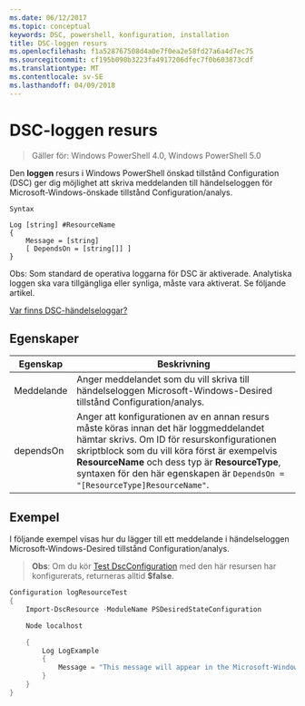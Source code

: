 ```yaml
---
ms.date: 06/12/2017
ms.topic: conceptual
keywords: DSC, powershell, konfiguration, installation
title: DSC-loggen resurs
ms.openlocfilehash: f1a528767508d4a0e7f0ea2e58fd27a6a4d7ec75
ms.sourcegitcommit: cf195b090b3223fa4917206dfec7f0b603873cdf
ms.translationtype: MT
ms.contentlocale: sv-SE
ms.lasthandoff: 04/09/2018
---
```

# <a name="dsc-log-resource"></a>DSC-loggen resurs

> Gäller för: Windows PowerShell 4.0, Windows PowerShell 5.0

Den __loggen__ resurs i Windows PowerShell önskad tillstånd Configuration (DSC) ger dig möjlighet att skriva meddelanden till händelseloggen för Microsoft-Windows-önskade tillstånd Configuration/analys.

```
Syntax

Log [string] #ResourceName
{
    Message = [string]
    [ DependsOn = [string[]] ]
}
```

Obs: Som standard de operativa loggarna för DSC är aktiverade.
Analytiska loggen ska vara tillgängliga eller synliga, måste vara aktiverat.
Se följande artikel.

[Var finns DSC-händelseloggar?](https://msdn.microsoft.com/en-us/powershell/dsc/troubleshooting#where-are-dsc-event-logs)

## <a name="properties"></a>Egenskaper
|  Egenskap  |  Beskrivning   |
|---|---|
| Meddelande| Anger meddelandet som du vill skriva till händelseloggen Microsoft-Windows-Desired tillstånd Configuration/analys.|
| dependsOn | Anger att konfigurationen av en annan resurs måste köras innan det här loggmeddelandet hämtar skrivs. Om ID för resurskonfigurationen skriptblock som du vill köra först är exempelvis __ResourceName__ och dess typ är __ResourceType__, syntaxen för den här egenskapen är `DependsOn = "[ResourceType]ResourceName"`.|

## <a name="example"></a>Exempel

I följande exempel visas hur du lägger till ett meddelande i händelseloggen Microsoft-Windows-Desired tillstånd Configuration/analys.

> **Obs**: Om du kör [Test DscConfiguration](https://technet.microsoft.com/en-us/library/dn407382.aspx) med den här resursen har konfigurerats, returneras alltid **$false**.

```powershell
Configuration logResourceTest
{
    Import-DscResource -ModuleName PSDesiredStateConfiguration

    Node localhost

    {
        Log LogExample
        {
            Message = "This message will appear in the Microsoft-Windows-Desired State Configuration/Analytic event log."
        }
    }
}
```